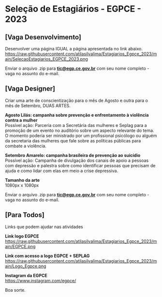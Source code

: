 # Seleção de Estagiários - EGPCE - 2023

## [Vaga Desenvolvimento]

Desenvolver uma página IGUAL a página apresentada no link abaixo.
https://raw.githubusercontent.com/atilasilvalima/Estagiarios_Egpce_2023/main/SelecaoEstagiarios_EGPCE_2023.png

Enviar o arquivo .zip para **tic@egp.ce.gov.br** com seu nome completo - vaga no assunto do e-mail.

## [Vaga Designer]

Criar uma arte de conscientização para o mês de Agosto e outra para o mês de Setembro, DUAS ARTES.

**Agosto Lilás: campanha sobre prevenção e enfrentamento à violência contra a mulher**  
Possível ação: Parceria com a Secretária das mulheres e Seplag para a promoção de um evento no auditório sobre um aspecto relevante do tema. O momento poderia ser ministrado por um profissional psicólogo ou alguém da secretaria das mulheres que fale sobre as políticas públicas para combate a violência. 

**Setembro Amarelo: campanha brasileira de prevenção ao suicídio**  
Possível ação: Campanha de divulgação dos canais de apoio a pessoas com depressão e palestra sobre como identificar pessoas que precisam de ajuda e como lidar com elas em meio a crise depressiva.

**Tamanho da arte**  
1080px x 1080px


Enviar o arquivo .zip para **tic@egp.ce.gov.br** com seu nome completo - vaga no assunto do e-mail.

## [Para Todos]  
Links que podem ajudar nas atividades

**Link logo EGPCE**  
https://raw.githubusercontent.com/atilasilvalima/Estagiarios_Egpce_2023/main/EGPCE.png

**Link com acesso a logo EGPCE + SEPLAG**  
https://raw.githubusercontent.com/atilasilvalima/Estagiarios_Egpce_2023/main/Logo_Egpce.png


**Instagram da EGPCE**  
https://www.instagram.com/egpce/

Boa sorte.
